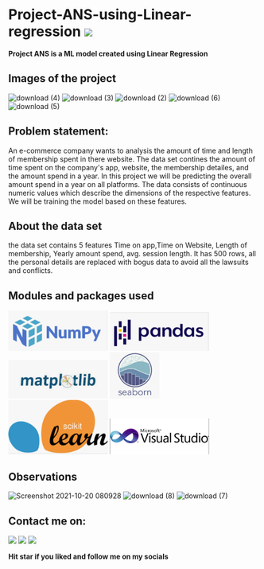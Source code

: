 # Project-ANS-using-Linear-regression  [![](https://camo.githubusercontent.com/2fb0723ef80f8d87a51218680e209c66f213edf8/68747470733a2f2f666f7274686562616467652e636f6d2f696d616765732f6261646765732f6d6164652d776974682d707974686f6e2e737667)](https://python.org)

**Project ANS is a ML model created using Linear Regression**

## Images of the project

![download (4)](https://user-images.githubusercontent.com/92835258/138019814-033df3ce-348d-4ac8-9958-73c03e28c06f.png)
![download (3)](https://user-images.githubusercontent.com/92835258/138019816-07e1cc1b-7065-4596-9bfd-2272de20727f.png)
![download (2)](https://user-images.githubusercontent.com/92835258/138019821-15e926b0-c1af-4adc-9943-79e759ba8830.png)
![download (6)](https://user-images.githubusercontent.com/92835258/138019805-13f98b8b-2fb7-433e-bab5-99a477f10a22.png)
![download (5)](https://user-images.githubusercontent.com/92835258/138019806-d628c930-0268-490f-97a9-f26e187a3c4d.png)

## Problem statement:
An e-commerce company wants to analysis the amount of time and length of membership spent in there website. The data set contines the amount of time spent on the company's app, website, the membership detailes, and the amount spend in a year. In this project we will be predicting the overall amount spend in a year on all platforms. The data consists of continuous numeric values which describe the dimensions of the respective features. We will be training the model based on these features.

## About the data set
the data set contains 5 features Time on app,Time on Website, Length of membership, Yearly amount spend, avg. session length. It has 500 rows, all the personal details are replaced with bogus data to avoid all the lawsuits and conflicts.

## Modules and packages used 
<img target="_blank" src="https://github.com/Tanu-Shree-31/Technology/blob/0815ce7a7b769f0316037a76cc866d7239ed2ab1/Numpy.PNG" width="200"> <img target="_blank" src="https://github.com/Tanu-Shree-31/Technology/blob/0815ce7a7b769f0316037a76cc866d7239ed2ab1/Pandas.PNG" width="200"><img target="_blank" src="https://github.com/Tanu-Shree-31/Technology/blob/16b327faf7a88b9a93fcfe5c167d482baa4b0702/Matplotlib.PNG" width="200">  <img target="_blank" src="https://github.com/Tanu-Shree-31/Technology/blob/16b327faf7a88b9a93fcfe5c167d482baa4b0702/Seaborn.PNG" width="100">  <img target="_blank" src="https://github.com/Tanu-Shree-31/Technology/blob/16b327faf7a88b9a93fcfe5c167d482baa4b0702/Sklearn.PNG" width="200"> <img target="_blank" src="https://github.com/Tanu-Shree-31/Technology/blob/16b327faf7a88b9a93fcfe5c167d482baa4b0702/Visual%20studio.PNG" width="200">
## Observations
![Screenshot 2021-10-20 080928](https://user-images.githubusercontent.com/92835258/138019797-0b84469b-a401-474b-9e60-5a39fdd5bd52.png)
![download (8)](https://user-images.githubusercontent.com/92835258/138019800-543bff55-8c85-4cb9-acc1-2ce58e8da3ad.png)
![download (7)](https://user-images.githubusercontent.com/92835258/138019802-e1e023bc-09da-45ec-a6fc-a944e2d067cf.png)

## Contact me on:
 [<img src="https://img.icons8.com/bubbles/100/000000/instagram-new--v2.png"/>](https://www.instagram.com/hemmantth_k._stark/)
 [<img src="https://img.icons8.com/cute-clipart/100/000000/twitter.png"/>](https://twitter.com/hemmantth/)
 [<img src="https://img.icons8.com/bubbles/100/000000/new-post.png"/>](hemmantthkonduru123@gmail.com/)
 
 **Hit star if you liked and follow me on my socials**
